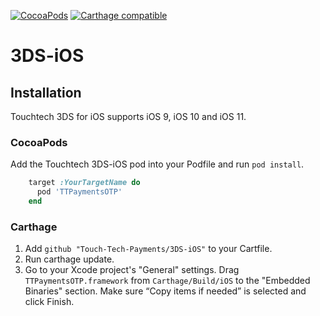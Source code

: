 [![CocoaPods](https://img.shields.io/badge/platforms-iOS-orange.svg?maxAge=2592000)](https://cocoapods.org/pods/TTPaymentsOTP)
[![Carthage compatible](https://img.shields.io/badge/Carthage-compatible-4BC51D.svg?style=flat)](https://github.com/Carthage/Carthage)

# 3DS-iOS

## Installation

Touchtech 3DS for iOS supports iOS 9, iOS 10 and iOS 11.

### CocoaPods
Add the Touchtech 3DS-iOS pod into your Podfile and run `pod install`.
```ruby
    target :YourTargetName do
      pod 'TTPaymentsOTP'
    end
```

### Carthage
1. Add `github "Touch-Tech-Payments/3DS-iOS"` to your Cartfile.
2. Run carthage update.
3. Go to your Xcode project's "General" settings. Drag `TTPaymentsOTP.framework` from `Carthage/Build/iOS` to the "Embedded Binaries" section. Make sure “Copy items if needed” is selected and click Finish.